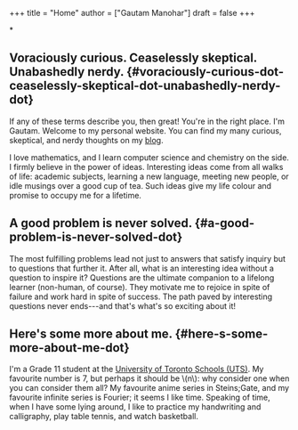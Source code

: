 +++
title = "Home"
author = ["Gautam Manohar"]
draft = false
+++

\*


## Voraciously curious. Ceaselessly skeptical. Unabashedly nerdy. {#voraciously-curious-dot-ceaselessly-skeptical-dot-unabashedly-nerdy-dot}

If any of these terms describe you, then great!
You're in the right place.
I'm Gautam.
Welcome to my personal website.
You can find my many curious, skeptical, and nerdy thoughts on my [blog](/blog/).

I love mathematics, and I learn computer science and chemistry on the side.
I firmly believe in the power of ideas.
Interesting ideas come from all walks of life: academic subjects, learning a new language, meeting new people, or idle musings over a good cup of tea.
Such ideas give my life colour and promise to occupy me for a lifetime.


## A good problem is never solved. {#a-good-problem-is-never-solved-dot}

The most fulfilling problems lead not just to answers that satisfy inquiry but to questions that further it.
After all, what is an interesting idea without a question to inspire it?
Questions are the ultimate companion to a lifelong learner (non-human, of course).
They motivate me to rejoice in spite of failure and work hard in spite of success.
The path paved by interesting questions never ends---and that's what's so exciting about it!


## Here's some more about me. {#here-s-some-more-about-me-dot}

I'm a Grade 11 student at the [University of Toronto Schools (UTS)](https://utschools.ca).
My favourite number is 7, but perhaps it should be \\(n\\): why consider one when you can consider them all?
My favourite anime series in Steins;Gate, and my favourite infinite series is Fourier; it seems I like time.
Speaking of time, when I have some lying around, I like to practice my handwriting and calligraphy, play table tennis, and watch basketball.